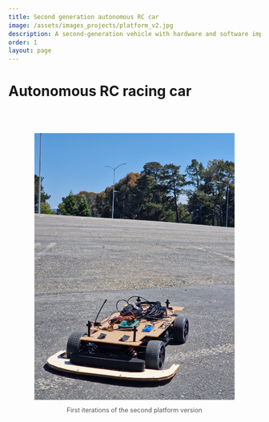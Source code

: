 ```yaml
---
title: Second generation autonomous RC car
image: /assets/images_projects/platform_v2.jpg
description: A second-generation vehicle with hardware and software improvements over the original prototype.
order: 1
layout: page
---
```


# Autonomous RC racing car

<br><br>

<a href="/assets/images_projects/platform_v2_old.jpg" target="_blank">
  <img src="/assets/images_projects/platform_v2_old.jpg" alt="First iterations of the second platform version"
       style="width: 400px; height: auto; display: block; margin: 0 auto;" />
</a>
<p style="text-align: center; font-size: 0.9em; color: #555;">First iterations of the second platform version</p>

